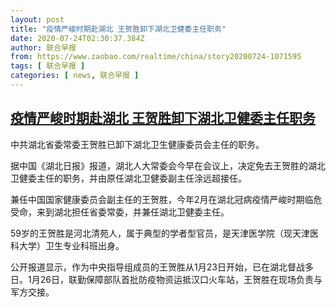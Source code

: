 ```yaml
---
layout: post
title: "疫情严峻时期赴湖北 王贺胜卸下湖北卫健委主任职务"
date: 2020-07-24T02:30:37.384Z
author: 联合早报
from: https://www.zaobao.com/realtime/china/story20200724-1071595
tags: [ 联合早报 ]
categories: [ news, 联合早报 ]
---
```

<!--1595583300000-->
[疫情严峻时期赴湖北 王贺胜卸下湖北卫健委主任职务](https://www.zaobao.com/realtime/china/story20200724-1071595)
------

<div>
<p>中共湖北省委常委王贺胜已卸下湖北卫生健康委员会主任的职务。</p><p>据中国《湖北日报》报道，湖北人大常委会今早在会议上，决定免去王贺胜的湖北卫健委主任的职务，并由原任湖北卫健委副主任涂远超接任。</p><p>兼任中国国家健康委员会副主任的王贺胜，今年2月在湖北冠病疫情严峻时期临危受命，来到湖北担任省委常委，并兼任湖北卫健委主任。</p><section id="imu"><div id="dfp-ad-imu1-wrapper" class="dfp-tag-wrapper"><div id="dfp-ad-imu1" class="dfp-tag-wrapper"></div></div></section><p>59岁的王贺胜是河北清苑人，属于典型的学者型官员，是天津医学院（现天津医科大学）卫生专业科班出身。</p><p>公开报道显示，作为中央指导组成员的王贺胜从1月23日开始，已在湖北督战多日。1月26日，联勤保障部队首批防疫物资运抵汉口火车站，王贺胜在现场负责与军方交接。</p><div id="innity-in-post"></div><div id="dfp-ad-midarticlespecial-wrapper" class="dfp-tag-wrapper"><div id="dfp-ad-midarticlespecial" class="dfp-tag-wrapper"></div></div>
</div>
